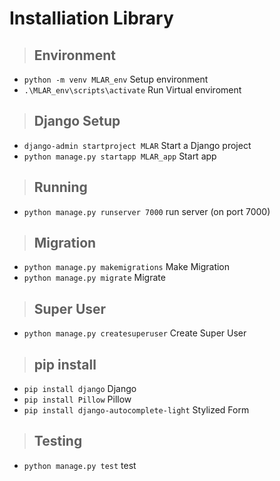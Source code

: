 # Installiation Library


> ## Environment
  - `python -m venv MLAR_env` Setup environment
  - `.\MLAR_env\scripts\activate` Run Virtual enviroment
  
> ## Django Setup
  - `django-admin startproject MLAR` Start a Django project
  - `python manage.py startapp MLAR_app` Start app

> ## Running
  - `python manage.py runserver 7000` run server (on port 7000)

> ## Migration
  - `python manage.py makemigrations` Make Migration
  - `python manage.py migrate` Migrate

> ## Super User
  - `python manage.py createsuperuser` Create Super User

> ## pip install
  - `pip install django` Django
  - `pip install Pillow` Pillow
  - `pip install django-autocomplete-light` Stylized Form

> ## Testing
  - `python manage.py test` test